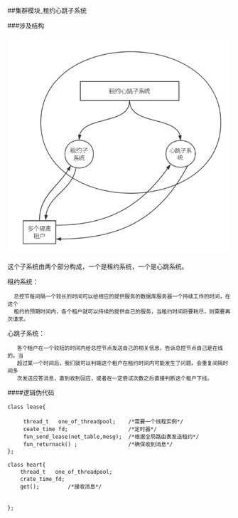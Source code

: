 ##集群模块_租约心跳子系统


###涉及结构

![ss](../image/租约心跳子系统J.png)



这个子系统由两个部分构成，一个是租约系统，一个是心跳系统。

租约系统：
      
      总控节每间隔一个较长的时间可以给相应的提供服务的数据库服务器一个持续工作的时间，在这个
      租约的预期时间内，各个租户就可以持续的提供自己的服务，当租约时间将要耗尽，则需要再次请求。
      
心跳子系统：

       各个租户在一个较短的时间内给总控节点发送自己的相关信息，告诉总控节点自己是在线的。当
       超过某一个时间后，我们就可以判端这个租户在租约时间内可能发生了问题。会重复间隔时间多
       次发送应答消息，直到收到回应，或者在一定尝试次数之后直接判断这个租户下线。
       

####逻辑伪代码

```
class lease{

     thread_t   one_of_threadpool;    /*需要一个线程实例*/
     ceate_time fd;                   /*定时器*/
     fun_send_lease(net_table,mesg);  /*根据全局路由表发送租约*/
     fun_returnack() ;                /*确保收到消息*/
};

```

```
class heart{
    thread_t   one_of_threadpool; 
    crate_time_fd;
    get();         /*接收消息*/


};

```

